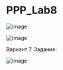 # PPP_Lab8

![image](https://github.com/Yaroslavlazarenko/PPP_Lab8/assets/93127105/8f10ac78-af20-47cb-87c8-92876bd17e18)

![image](https://github.com/Yaroslavlazarenko/PPP_Lab7/assets/93127105/8180caf0-f8a4-4d4b-9387-d7b6c7a74eee)

Вариант 7. Задание:

![image](https://github.com/Yaroslavlazarenko/PPP_Lab7/assets/93127105/519429ff-fdb8-4e76-af15-63f4b9c7e1c1)
